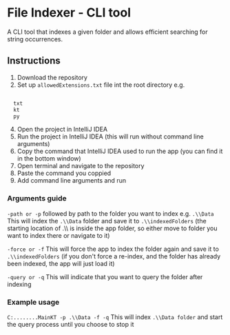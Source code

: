 
# File Indexer - CLI tool

A CLI tool that indexes a given folder and allows efficient searching for string occurrences.

## Instructions

1. Download the repository
2. Set up `allowedExtensions.txt` file int the root directory e.g.
```txt

  txt
  kt
  py

```
4. Open the project in IntelliJ IDEA
5. Run the project in IntelliJ IDEA (this will run without command line arguments)
6. Copy the command that IntelliJ IDEA used to run the app (you can find it in the bottom window)
7. Open terminal and navigate to the repository
8. Paste the command you coppied
9. Add command line arguments and run


### Arguments guide 

`-path or -p` followed by path to the folder you want to index e.g. `.\\Data`
This will index the `.\\Data` folder and save it to `.\\indexedFolders` (the starting location of .\\\ is inside the app folder, so either move to folder you want to index there or navigate to it)

`-force or -f`
This will force the app to index the folder again and save it to `.\\indexedFolders` (if you don't force a re-index, and the folder has already been indexed, the app will just load it)

`-query or -q`
This will indicate that you want to query the folder after indexing

### Example usage
`C:........MainKT -p .\\Data -f -q`
This will index `.\\Data folder` and start the query process until you choose to stop it

